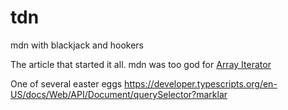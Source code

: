 # tdn
mdn with blackjack and hookers

The article that started it all. mdn was too god for [Array Iterator](https://developer.typescripts.org/en-US/docs/Web/JavaScript/Reference/Global_Objects/Array_Iterator)

One of several easter eggs https://developer.typescripts.org/en-US/docs/Web/API/Document/querySelector?marklar
